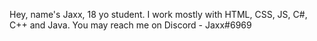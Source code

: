 Hey, name's Jaxx, 18 yo student.
I work mostly with HTML, CSS, JS, C#, C++ and Java.
You may reach me on Discord - Jaxx#6969
